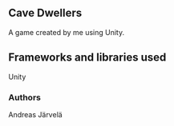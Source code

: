 ## Cave Dwellers
A game created by me using Unity.

## Frameworks and libraries used
Unity

### Authors
Andreas Järvelä
